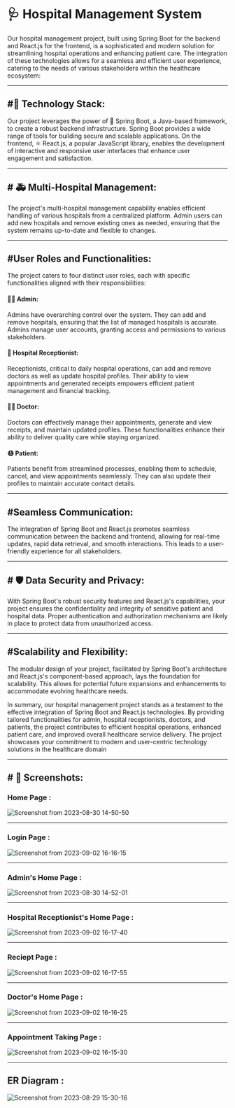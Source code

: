 
# 🩺 Hospital Management System

Our hospital management project, built using Spring Boot for the backend and React.js for the frontend, is a sophisticated and modern solution for streamlining hospital operations and enhancing patient care. The integration of these technologies allows for a seamless and efficient user experience, catering to the needs of various stakeholders within the healthcare ecosystem:
<hr/>

<h2>#📱 Technology Stack:</h2>

   Our project leverages the power of 🌱 Spring Boot, a Java-based framework, to create a robust backend infrastructure. Spring Boot provides a wide range of tools for building secure and scalable applications. On the frontend, ⚛ React.js, a popular JavaScript library, enables the development of interactive and responsive user interfaces that enhance user engagement and satisfaction.
<hr/>

<h2># 🚑 Multi-Hospital Management:</h2>
   
   The project's multi-hospital management capability enables efficient handling of various hospitals from a centralized platform. Admin users can add new hospitals and remove existing ones as needed, ensuring that the system remains up-to-date and flexible to changes.
<hr/>

<h2>#User Roles and Functionalities:</h2>

The project caters to four distinct user roles, each with specific functionalities aligned with their responsibilities:

<h4> 👨‍💻 Admin:</h4> 
Admins have overarching control over the system. They can add and remove hospitals, ensuring that the list of managed hospitals is accurate. Admins manage user accounts, granting access and permissions to various stakeholders.

<h4> 🏥 Hospital Receptionist:</h4>
Receptionists, critical to daily hospital operations, can add and remove doctors as well as update hospital profiles. Their ability to view appointments and generated receipts empowers efficient patient management and financial tracking.

<h4> 👩‍⚕️ Doctor: </h4>
Doctors can effectively manage their appointments, generate and view receipts, and maintain updated profiles. These functionalities enhance their ability to deliver quality care while staying organized.

<h4> 😷 Patient:</h4> 
Patients benefit from streamlined processes, enabling them to schedule, cancel, and view appointments seamlessly. They can also update their profiles to maintain accurate contact details.
<hr/>

<h2>#Seamless Communication:</h2>

The integration of Spring Boot and React.js promotes seamless communication between the backend and frontend, allowing for real-time updates, rapid data retrieval, and smooth interactions. This leads to a user-friendly experience for all stakeholders.
<hr/>

<h2># 🛡️ Data Security and Privacy:</h2>

With Spring Boot's robust security features and React.js's capabilities, your project ensures the confidentiality and integrity of sensitive patient and hospital data. Proper authentication and authorization mechanisms are likely in place to protect data from unauthorized access.
<hr/>

<h2>#Scalability and Flexibility:</h2>

The modular design of your project, facilitated by Spring Boot's architecture and React.js's component-based approach, lays the foundation for scalability. This allows for potential future expansions and enhancements to accommodate evolving healthcare needs.

In summary, our hospital management project stands as a testament to the effective integration of Spring Boot and React.js technologies. By providing tailored functionalities for admin, hospital receptionists, doctors, and patients, the project contributes to efficient hospital operations, enhanced patient care, and improved overall healthcare service delivery. The project showcases your commitment to modern and user-centric technology solutions in the healthcare domain
<hr/>

<h2># 📸 Screenshots:</h2>
<h3>Home Page : </h3>

![Screenshot from 2023-08-30 14-50-50](https://github.com/SarveshRawool/Hospital_Management_Cdac-2023/assets/125261263/d12384dd-48ac-4e0b-9b7c-ce8d489fe125)

<hr/>
<h3>Login Page : </h3>

![Screenshot from 2023-09-02 16-16-15](https://github.com/SarveshRawool/Hospital_Management_Cdac-2023/assets/125261263/38c10bcf-d785-48f1-9fcc-78dc9d794038)

<hr/>
<h3>Admin's Home Page : </h3>

![Screenshot from 2023-08-30 14-52-01](https://github.com/SarveshRawool/Hospital_Management_Cdac-2023/assets/125261263/e20b7925-40bf-4af5-bfcd-bf3ded118c9c)

<hr/>
<h3>Hospital Receptionist's Home Page : </h3>

![Screenshot from 2023-09-02 16-17-40](https://github.com/SarveshRawool/Hospital_Management_Cdac-2023/assets/125261263/bed3f71c-4032-412f-9fe7-dbe8fd14502f)

<hr/>
<h3>Reciept Page : </h3>

![Screenshot from 2023-09-02 16-17-55](https://github.com/SarveshRawool/Hospital_Management_Cdac-2023/assets/125261263/be06cd85-3b7b-41bb-a602-93a9a0e17b59)

<hr/>
<h3>Doctor's Home Page : </h3>

![Screenshot from 2023-09-02 16-16-25](https://github.com/SarveshRawool/Hospital_Management_Cdac-2023/assets/125261263/9c118e6a-bbe4-49e3-a8e6-9be5d44ad151)

<hr/>
<h3>Appointment Taking Page : </h3>

![Screenshot from 2023-09-02 16-15-30](https://github.com/SarveshRawool/Hospital_Management_Cdac-2023/assets/125261263/104e9926-0171-4680-959c-345c4aaa127f)

<hr/>

<h2>ER Diagram : </h2>

![Screenshot from 2023-08-29 15-30-16](https://github.com/SarveshRawool/Hospital_Management_Cdac-2023/assets/125261263/f82fc6da-a432-4f41-bfa8-16fce5443657)
